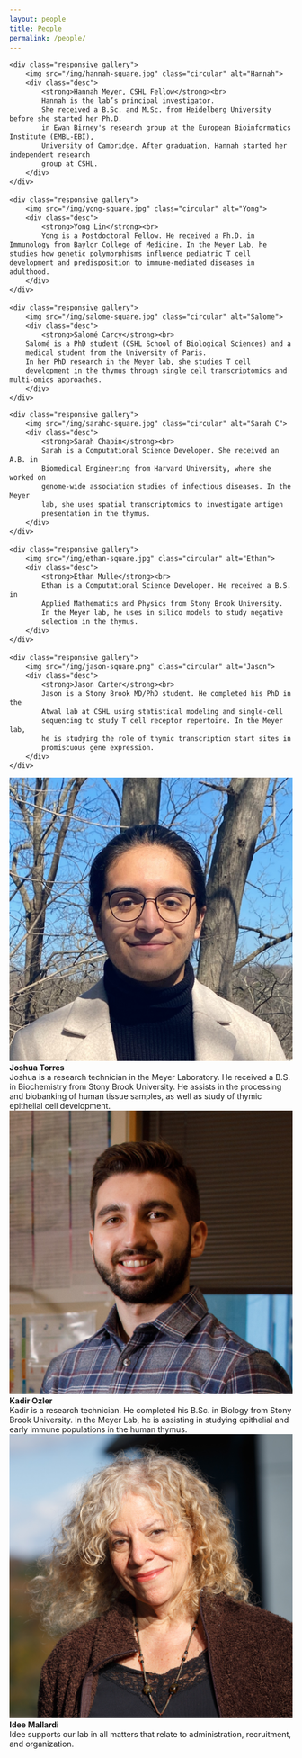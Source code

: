 ```yaml
---
layout: people
title: People
permalink: /people/
---
```



<div class="row">

    <div class="responsive gallery">
        <img src="/img/hannah-square.jpg" class="circular" alt="Hannah">
        <div class="desc">
            <strong>Hannah Meyer, CSHL Fellow</strong><br>
            Hannah is the lab’s principal investigator.
            She received a B.Sc. and M.Sc. from Heidelberg University before she started her Ph.D.
            in Ewan Birney's research group at the European Bioinformatics Institute (EMBL-EBI),
            University of Cambridge. After graduation, Hannah started her independent research
            group at CSHL.
        </div>
    </div>

    <div class="responsive gallery">
        <img src="/img/yong-square.jpg" class="circular" alt="Yong">
        <div class="desc">
            <strong>Yong Lin</strong><br>
            Yong is a Postdoctoral Fellow. He received a Ph.D. in Immunology from Baylor College of Medicine. In the Meyer Lab, he studies how genetic polymorphisms influence pediatric T cell development and predisposition to immune-mediated diseases in adulthood.
        </div>
    </div>

    <div class="responsive gallery">
        <img src="/img/salome-square.jpg" class="circular" alt="Salome">
        <div class="desc">
            <strong>Salomé Carcy</strong><br>
        Salomé is a PhD student (CSHL School of Biological Sciences) and a
        medical student from the University of Paris.
        In her PhD research in the Meyer lab, she studies T cell
        development in the thymus through single cell transcriptomics and multi-omics approaches.
        </div>
    </div>

</div>

<div class="row">

    <div class="responsive gallery">
        <img src="/img/sarahc-square.jpg" class="circular" alt="Sarah C">
        <div class="desc">
            <strong>Sarah Chapin</strong><br>
            Sarah is a Computational Science Developer. She received an A.B. in
            Biomedical Engineering from Harvard University, where she worked on
            genome-wide association studies of infectious diseases. In the Meyer
            lab, she uses spatial transcriptomics to investigate antigen
            presentation in the thymus.
        </div>
    </div>

    <div class="responsive gallery">
        <img src="/img/ethan-square.jpg" class="circular" alt="Ethan">
        <div class="desc">
            <strong>Ethan Mulle</strong><br>
            Ethan is a Computational Science Developer. He received a B.S. in
            Applied Mathematics and Physics from Stony Brook University.
            In the Meyer lab, he uses in silico models to study negative
            selection in the thymus.
        </div>
    </div>

    <div class="responsive gallery">
        <img src="/img/jason-square.png" class="circular" alt="Jason">
        <div class="desc">
            <strong>Jason Carter</strong><br>
            Jason is a Stony Brook MD/PhD student. He completed his PhD in the
            Atwal lab at CSHL using statistical modeling and single-cell
            sequencing to study T cell receptor repertoire. In the Meyer lab,
            he is studying the role of thymic transcription start sites in
            promiscuous gene expression.
        </div>
    </div>
</div>


<div class="row">
    <div class="responsive gallery">
        <img src="/img/joshua-square.jpg" class="circular" alt="Joshua">
        <div class="desc">
            <strong>Joshua Torres</strong><br>
            Joshua is a research technician in the Meyer Laboratory. He received
            a B.S. in Biochemistry from Stony Brook University. He assists in the processing and biobanking of
            human tissue samples, as well as study of thymic epithelial cell
            development.
        </div>
    </div>
    <div class="responsive gallery">
        <img src="/img/Kadir-square.jpg" class="circular" alt="Kadir">
        <div class="desc">
            <strong>Kadir Ozler</strong><br>
            Kadir is a research technician. He completed his B.Sc. in Biology from Stony Brook University.
            In the Meyer Lab, he is assisting in studying epithelial and early immune populations in the human thymus.
        </div>
    </div>
    <div class="responsive gallery">
        <img src="/img/idee-square.jpg" class="circular" alt="Idee">
        <div class="desc">
            <strong>Idee Mallardi</strong><br>
            Idee supports our lab in all matters that relate to administration, recruitment, and organization.
        </div>
    </div>
</div>
